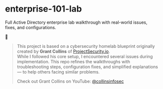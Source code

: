 # enterprise-101-lab

Full Active Directory enterprise lab walkthrough with real-world issues, fixes, and configurations.

📌
> This project is based on a cybersecurity homelab blueprint originally created by **Grant Collins** of [ProjectSecurity.io](https://projectsecurity.io/).  
> While I followed his core setup, I encountered several issues during implementation. This repo refines the walkthroughs with troubleshooting steps, configuration fixes, and simplified explanations — to help others facing similar problems.
>  
> Check out Grant Collins on YouTube: [@collinsinfosec](https://www.youtube.com/@collinsinfosec)

